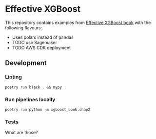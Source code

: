 # Effective XGBoost 

This repository contains examples from [Effective XGBoost book](https://store.metasnake.com/xgboost) with the following flavours:

- Uses polars instead of pandas
- TODO use Sagemaker
- TODO AWS CDK deployment

## Development

### Linting

`poetry run black . && mypy .`

### Run pipelines locally

`poetry run python -m xgboost_book.chap2`

### Tests

What are those?
